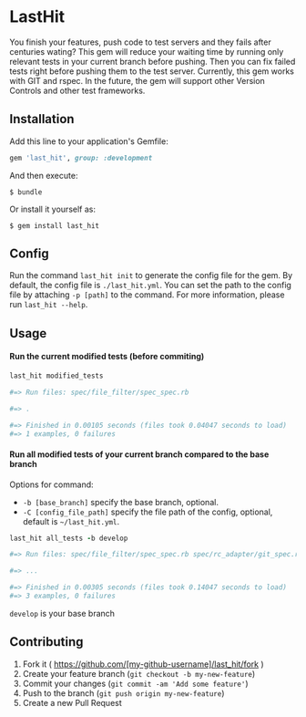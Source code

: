 # LastHit

You finish your features, push code to test servers and they fails after centuries wating? This gem will reduce your waiting time by running only relevant tests in your current branch before pushing. Then you can fix failed tests right before pushing them to the test server.
Currently, this gem works with GIT and rspec. In the future, the gem will support other Version Controls and other test frameworks.

## Installation

Add this line to your application's Gemfile:

```ruby
gem 'last_hit', group: :development
```

And then execute:

    $ bundle

Or install it yourself as:

    $ gem install last_hit

## Config

Run the command `last_hit init` to generate the config file for the gem. By default, the config file is `./last_hit.yml`. You can set the path to the config file by attaching `-p [path]` to the command. For more information, please run `last_hit --help`.

## Usage

#### Run the current modified tests (before commiting)

```ruby
last_hit modified_tests

#=> Run files: spec/file_filter/spec_spec.rb

#=> .

#=> Finished in 0.00105 seconds (files took 0.04047 seconds to load)
#=> 1 examples, 0 failures
```

#### Run all modified tests of your current branch compared to the base branch

Options for command:
* `-b [base_branch]` specify the base branch, optional.
* `-C [config_file_path]` specify the file path of the config, optional, default is `~/last_hit.yml`.

```ruby
last_hit all_tests -b develop

#=> Run files: spec/file_filter/spec_spec.rb spec/rc_adapter/git_spec.rb

#=> ...

#=> Finished in 0.00305 seconds (files took 0.14047 seconds to load)
#=> 3 examples, 0 failures
```

`develop` is your base branch

## Contributing

1. Fork it ( https://github.com/[my-github-username]/last_hit/fork )
2. Create your feature branch (`git checkout -b my-new-feature`)
3. Commit your changes (`git commit -am 'Add some feature'`)
4. Push to the branch (`git push origin my-new-feature`)
5. Create a new Pull Request
